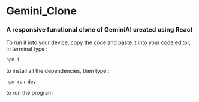 # Gemini_Clone
<h3>A responsive functional clone of GeminiAI created using React</h3>

<p>To run it into your device, copy the code and paste it into your code editor, in terminal type : </p>

```
npm i
```

<p>to install all the dependencies, then type : </p>

```
npm run dev
```
<p>to run the program</p>
